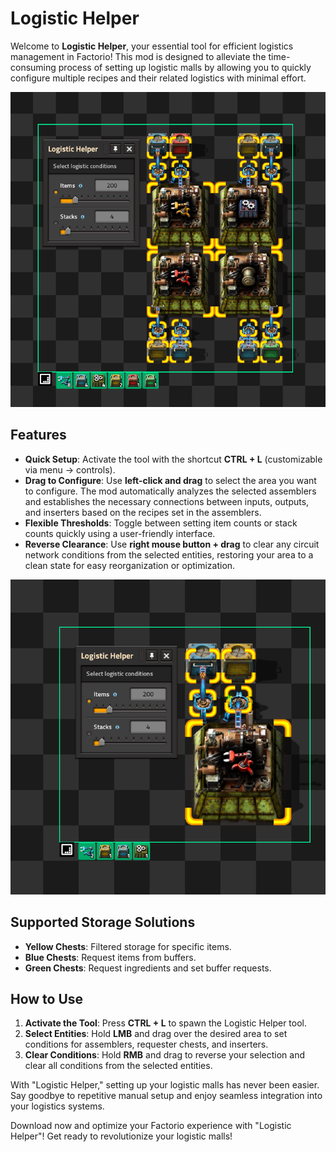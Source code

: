# Logistic Helper

Welcome to **Logistic Helper**, your essential tool for efficient logistics management in Factorio! This mod is designed to alleviate the time-consuming process of setting up logistic malls by allowing you to quickly configure multiple recipes and their related logistics with minimal effort.

![area_selection](https://github.com/RedRafe/logistic-helper/blob/main/archive/overview_2.png?raw=true)

## Features

- **Quick Setup**: Activate the tool with the shortcut **CTRL + L** (customizable via menu -> controls).
- **Drag to Configure**: Use **left-click and drag** to select the area you want to configure. The mod automatically analyzes the selected assemblers and establishes the necessary connections between inputs, outputs, and inserters based on the recipes set in the assemblers.
- **Flexible Thresholds**: Toggle between setting item counts or stack counts quickly using a user-friendly interface.
- **Reverse Clearance**: Use **right mouse button + drag** to clear any circuit network conditions from the selected entities, restoring your area to a clean state for easy reorganization or optimization.

![area_selection](https://github.com/RedRafe/logistic-helper/blob/main/archive/overview_1.png?raw=true)

## Supported Storage Solutions

- **Yellow Chests**: Filtered storage for specific items.
- **Blue Chests**: Request items from buffers.
- **Green Chests**: Request ingredients and set buffer requests.

## How to Use

1. **Activate the Tool**: Press **CTRL + L** to spawn the Logistic Helper tool.
2. **Select Entities**: Hold **LMB** and drag over the desired area to set conditions for assemblers, requester chests, and inserters.
3. **Clear Conditions**: Hold **RMB** and drag to reverse your selection and clear all conditions from the selected entities.

With "Logistic Helper," setting up your logistic malls has never been easier. Say goodbye to repetitive manual setup and enjoy seamless integration into your logistics systems. 

Download now and optimize your Factorio experience with "Logistic Helper"! Get ready to revolutionize your logistic malls!